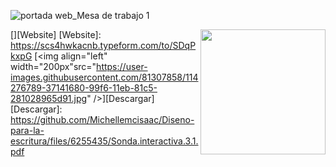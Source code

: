 ![portada web_Mesa de trabajo 1](https://user-images.githubusercontent.com/81307858/114276387-64f85b80-99f4-11eb-9896-f4782ad47262.jpg)

[<img align="right" width="200px" src="https://user-images.githubusercontent.com/81307858/114276775-295e9100-99f6-11eb-9dc1-ceecbaae1bdf.jpg" />][Website]
[Website]: https://scs4hwkacnb.typeform.com/to/SDqPkxpG
[<img align="left"   width="200px"src="https://user-images.githubusercontent.com/81307858/114276789-37141680-99f6-11eb-81c5-281028965d91.jpg" />][Descargar]
[Descargar]: https://github.com/Michellemcisaac/Diseno-para-la-escritura/files/6255435/Sonda.interactiva.3.1.pdf




